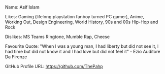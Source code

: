 Name: Asif Islam

Likes: Gaming (lifelong playstation fanboy turned PC gamer), Anime, Working Out, Design Engineering, World History, 90s and 00s Hip-Hop and Rock 

Dislikes: MS Teams Ringtone, Mumble Rap, Cheese

Favourite Quote: "When I was a young man, I had liberty but did not see it, I had time but did not know it and I had love but did not feel it" - Ezio Auditore Da Firenze

GitHub Profile URL: https://github.com/ThePahp